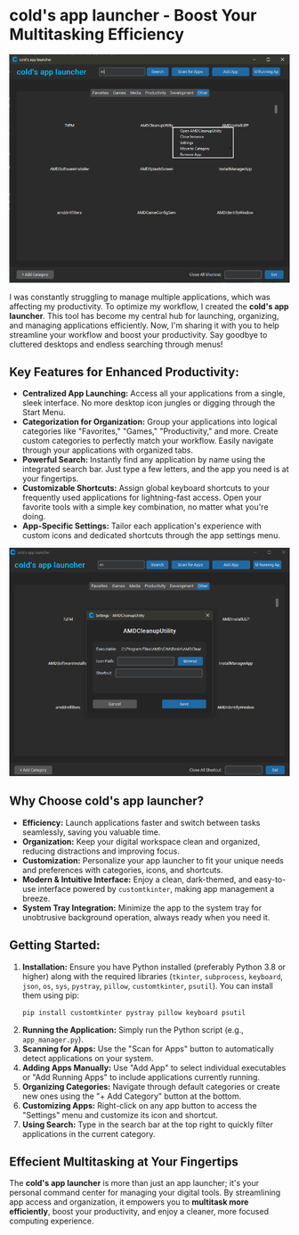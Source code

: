 # cold's app launcher - Boost Your Multitasking Efficiency

![Feature Overview](get.png)

I was constantly struggling to manage multiple applications, which was affecting my productivity. To optimize my workflow, I created the **cold's app launcher**. This tool has become my central hub for launching, organizing, and managing applications efficiently. Now, I'm sharing it with you to help streamline your workflow and boost your productivity. Say goodbye to cluttered desktops and endless searching through menus!

## Key Features for Enhanced Productivity:

*   **Centralized App Launching:** Access all your applications from a single, sleek interface. No more desktop icon jungles or digging through the Start Menu.
*   **Categorization for Organization:** Group your applications into logical categories like "Favorites," "Games," "Productivity," and more.  Create custom categories to perfectly match your workflow.  Easily navigate through your applications with organized tabs.
*   **Powerful Search:** Instantly find any application by name using the integrated search bar. Just type a few letters, and the app you need is at your fingertips.
*   **Customizable Shortcuts:** Assign global keyboard shortcuts to your frequently used applications for lightning-fast access. Open your favorite tools with a simple key combination, no matter what you're doing.
*   **App-Specific Settings:** Tailor each application's experience with custom icons and dedicated shortcuts through the app settings menu.

![App Settings](set.png)

## Why Choose cold's app launcher?

*   **Efficiency:** Launch applications faster and switch between tasks seamlessly, saving you valuable time.
*   **Organization:** Keep your digital workspace clean and organized, reducing distractions and improving focus.
*   **Customization:** Personalize your app launcher to fit your unique needs and preferences with categories, icons, and shortcuts.
*   **Modern & Intuitive Interface:** Enjoy a clean, dark-themed, and easy-to-use interface powered by `customtkinter`, making app management a breeze.
*   **System Tray Integration:** Minimize the app to the system tray for unobtrusive background operation, always ready when you need it.

## Getting Started:

1.  **Installation:**  Ensure you have Python installed (preferably Python 3.8 or higher) along with the required libraries (`tkinter`, `subprocess`, `keyboard`, `json`, `os`, `sys`, `pystray`, `pillow`, `customtkinter`, `psutil`). You can install them using pip:
    ```bash
    pip install customtkinter pystray pillow keyboard psutil
    ```
2.  **Running the Application:** Simply run the Python script (e.g., `app_manager.py`).
3.  **Scanning for Apps:** Use the "Scan for Apps" button to automatically detect applications on your system.
4.  **Adding Apps Manually:**  Use "Add App" to select individual executables or "Add Running Apps" to include applications currently running.
5.  **Organizing Categories:**  Navigate through default categories or create new ones using the "+ Add Category" button at the bottom.
6.  **Customizing Apps:** Right-click on any app button to access the "Settings" menu and customize its icon and shortcut.
7.  **Using Search:** Type in the search bar at the top right to quickly filter applications in the current category.

## Effecient Multitasking at Your Fingertips

The **cold's app launcher** is more than just an app launcher; it's your personal command center for managing your digital tools. By streamlining app access and organization, it empowers you to **multitask more efficiently**, boost your productivity, and enjoy a cleaner, more focused computing experience.
